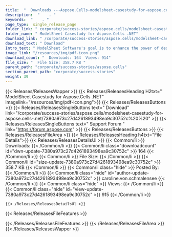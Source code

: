 ```yaml
---
title:  "  Downloads ---Aspose.Cells-modelsheet-casestudy-for-aspose.cells-.net . " 
description:  "    . " 
keywords:  "    . " 
page_type:  single_release_page
folder_link: " corporate/success-stories/aspose.cells/modelsheet-casestudy-for-aspose.cells-.net/"
folder_name: " ModelSheet Casestudy for Aspose.Cells .NET"
download_link: " /corporate/success-stories/aspose.cells/modelsheet-casestudy-for-aspose.cells-.net/7380a973c27d4261893498ea9c30752c"
download_text: " Download"
Intro_text: " ModelSheet Software's goal is to enhance the power of desktop modeling by augmen..."
image_link: "/resources/img/pdf-icon.png"
download_count: "  Downloads: 164  Views: 914"
file_size: "  File Size: 358.7 KB "
parent_path: "corporate/success-stories/aspose.cells"
section_parent_path: "corporate/success-stories"
weight: 39
---
```


{{< Releases/ReleasesWapper >}}
  {{< Releases/ReleasesHeading H2txt=" ModelSheet Casestudy for Aspose.Cells .NET" imagelink="/resources/img/pdf-icon.png">}}
  {{< Releases/ReleasesButtons >}}
    {{< Releases/ReleasesSingleButtons text=" Download" link="/corporate/success-stories/aspose.cells/modelsheet-casestudy-for-aspose.cells-.net/7380a973c27d4261893498ea9c30752c%20%20" >}}
    {{< Releases/ReleasesSingleButtons text=" Support Forum " link="https://forum.aspose.com" >}}
  {{< Releases/ReleasesButtons >}}
  {{< Releases/ReleasesFileArea >}}
    {{< Releases/ReleasesHeading h4txt="File Details">}}
    {{< Releases/ReleasesDetailsUl >}}
            {{< Common/li  >}} Downloads: {{< /Common/li >}} 
      {{< Common/li class="downloadcount" id="dwn-update-7380a973c27d4261893498ea9c30752c" >}} 164 {{< /Common/li >}} 
      {{< Common/li  >}} File Size: {{< /Common/li >}} 
      {{< Common/li id="size-update-7380a973c27d4261893498ea9c30752c" >}} 358.7 KB {{< /Common/li >}} 
      {{< Common/li  class="hide" >}} Posted By: {{< /Common/li >}} 
      {{< Common/li class="hide" id="author-update-7380a973c27d4261893498ea9c30752c" >}} caroline.von.schmalensee {{< /Common/li >}} 
      {{< Common/li class="hide"  >}} Views: {{< /Common/li >}} 
      {{< Common/li class="hide" id="view-update-7380a973c27d4261893498ea9c30752c" >}} 915 {{< /Common/li >}} 

    {{< /Releases/ReleasesDetailsUl >}}

  {{< Releases/ReleasesFileFeatures >}}
      
  {{< /Releases/ReleasesFileFeatures >}}
 {{< /Releases/ReleasesFileArea >}}
{{< /Releases/ReleasesWapper >}}


